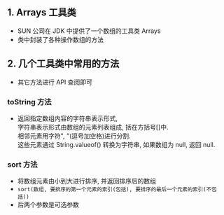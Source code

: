 ## 1. Arrays 工具类 
- SUN 公司在 JDK 中提供了一个数组的工具类 Arrays
- 类中封装了各种操作数组的方法

## 2. 几个工具类中常用的方法
- 其它方法进行 API 查阅即可

### toString 方法
- 返回指定数组内容的字符串表示形式,  
  字符串表示形式由数组的元素列表组成, 括在方括号[]中.  
  相邻元素用字符", "(逗号加空格)进行分割.  
  这些元素通过 String.valueof() 转换为字符串, 如果数组为 null, 返回 null.  

### sort 方法
- 将数组元素由小到大进行排序, 并返回排序后的数组
- `sort(数组, 要排序的第一个元素的索引(包括), 要排序的最后一个元素的索引(不包括))`
- 后两个参数是可选参数